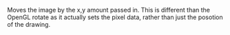 Moves the image by the x,y amount passed in. This is different than the OpenGL rotate as it actually sets the pixel data, rather than just the posotion of the drawing.
